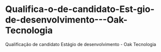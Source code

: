 # Qualifica-o-de-candidato-Est-gio-de-desenvolvimento---Oak-Tecnologia
Qualificação de candidato Estágio de desenvolvimento - Oak Tecnologia
